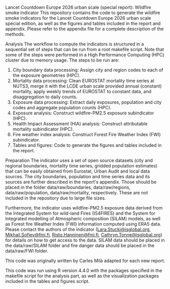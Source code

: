 Lancet Countdown Europe 2026 urban scale (special report): Wildfire smoke indicator
This repository contains the code to generate the wildfire smoke indicators for the Lancet Countdown Europe 2026 urban scale special edition, as well as the figures and tables included in the report and appendix. Please refer to the appendix file for a complete description of the methods.

Analysis
The workflow to compute the indicators is structured in a sequential set of steps that can be run from a root makefile script. Note that some of the steps were performed in a High Performance Computing (HPC) cluster due to memory usage. The steps to be run are:

1. City boundary data processing: Assign city and region codes to each of the exposure geometries (HPC).
2. Mortality data processing: Clean EUROSTAT mortality time series at NUTS3, merge it with the LCDE urban scale provided annual  (constant) mortality, apply weekly trends of EUROSTAT to constant data, and disaggregation to daily counts.
3. Exposure data processing: Extract daily exposures, population and city codes and aggregate population counts (HPC).
4. Exposure analysis: Construct wildfire-PM2.5 exposure subindicator (HPC).
5. Health Impact Assessment (HIA) analysis: Construct attributable mortality subindicator (HPC).
6. Fire weather index analysis: Construct Forest Fire Weather Index (FWI) subindicator.
7. Tables and figures: Code to generate the figures and tables included in the report.


Preparation
The indicator uses a set of open source datasets (city and regional boundaries, mortality time series, gridded population estimates) that can be easily obtained from Eurostat, Urban Audit and local data sources. The city boundaries, population and time series data and its sources are further described in the report's appendix. Those should be placed in the folder data/raw/boundaries, data/raw/regions, data/raw/population, data/raw/mortality, respectively. These are not included in the repository due to large file sizes.

Furthermore, the indicator uses wildfire-PM2.5 exposure data derived from the Integrated System for wild-land Fires (IS4FIRES) and the System for Integrated modelling of Atmospheric composition (SILAM) models, as well as Forest fire Weather Index (FWI) information computed using ERA5 data. Please contact the authors of the indicator (Lara.Stucki@isglobal.org, Mikhail.Sofiev@fmi.fi, Risto.Hanninen@fmi.fi, Cathryn.Tonne@isglobal.org) for details on how to get access to the data. SILAM data should be placed in the data/raw/SILAM folder and fire danger data should be placed in the data/raw/FWI folder.

This code was originally written by Carles Milà adapted for each new report.

This code was run using R version 4.4.0 with the packages specified in the makefile script for the analysis part, as well as the visualization packages included in the tables and figures script.
